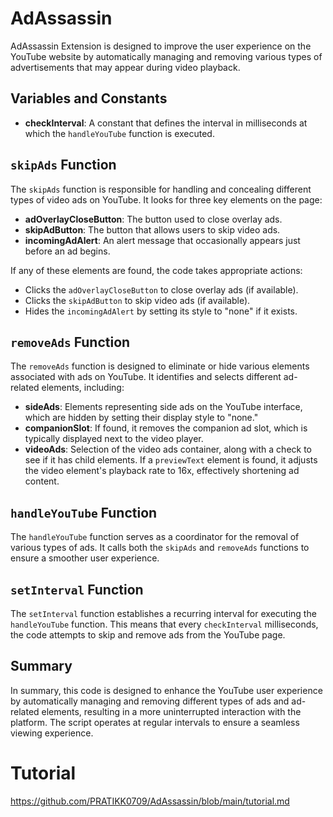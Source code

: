 
# AdAssassin

 AdAssassin Extension is designed to improve the user experience on the YouTube website by automatically managing and removing various types of advertisements that may appear during video playback.

## Variables and Constants

- **checkInterval**: A constant that defines the interval in milliseconds at which the `handleYouTube` function is executed.

## `skipAds` Function

The `skipAds` function is responsible for handling and concealing different types of video ads on YouTube. It looks for three key elements on the page:

- **adOverlayCloseButton**: The button used to close overlay ads.
- **skipAdButton**: The button that allows users to skip video ads.
- **incomingAdAlert**: An alert message that occasionally appears just before an ad begins.

If any of these elements are found, the code takes appropriate actions:

- Clicks the `adOverlayCloseButton` to close overlay ads (if available).
- Clicks the `skipAdButton` to skip video ads (if available).
- Hides the `incomingAdAlert` by setting its style to "none" if it exists.

## `removeAds` Function

The `removeAds` function is designed to eliminate or hide various elements associated with ads on YouTube. It identifies and selects different ad-related elements, including:

- **sideAds**: Elements representing side ads on the YouTube interface, which are hidden by setting their display style to "none."
- **companionSlot**: If found, it removes the companion ad slot, which is typically displayed next to the video player.
- **videoAds**: Selection of the video ads container, along with a check to see if it has child elements. If a `previewText` element is found, it adjusts the video element's playback rate to 16x, effectively shortening ad content.

## `handleYouTube` Function

The `handleYouTube` function serves as a coordinator for the removal of various types of ads. It calls both the `skipAds` and `removeAds` functions to ensure a smoother user experience.

## `setInterval` Function

The `setInterval` function establishes a recurring interval for executing the `handleYouTube` function. This means that every `checkInterval` milliseconds, the code attempts to skip and remove ads from the YouTube page.

## Summary

In summary, this code is designed to enhance the YouTube user experience by automatically managing and removing different types of ads and ad-related elements, resulting in a more uninterrupted interaction with the platform. The script operates at regular intervals to ensure a seamless viewing experience.

# Tutorial 
https://github.com/PRATIKK0709/AdAssassin/blob/main/tutorial.md


